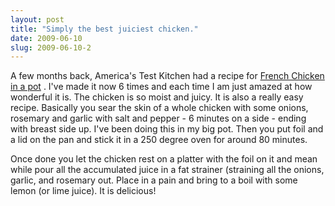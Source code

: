 ```yaml
---
layout: post
title: "Simply the best juiciest chicken."
date: 2009-06-10
slug: 2009-06-10-2
---
```


A few months back, America&apos;s Test Kitchen had a recipe for [ French Chicken in a pot](http://www.americastestkitchen.com/recipes/login.asp?recipeids=4742&LoginForm=recipe&iSeason=9) .  I&apos;ve made it now 6 times and each time I am just amazed at how wonderful it is.  The chicken is so moist and juicy.  It is also a really easy recipe.   Basically you sear the skin of a whole chicken with some onions, rosemary and garlic with salt and pepper - 6 minutes on a side - ending with breast side up.  I&apos;ve been doing this in my big pot.   Then you put foil and a lid on the pan and stick it in a 250 degree oven for around 80 minutes.  

Once done you let the chicken rest on a platter with the foil on it and mean while pour all the accumulated juice in a fat strainer (straining all the onions, garlic, and rosemary out.  Place in a pain and bring to a boil with some lemon (or lime juice).    It is delicious!





